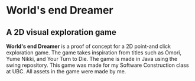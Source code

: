 # World's end Dreamer 

## A 2D visual exploration game 

**World's end Dreamer** is a proof of concept for a 2D point-and click exploration game. The game takes
inspiration from titles such as Omori, Yume Nikki, and Your Turn to Die. The game is made in Java using the swing repository.
This game was made for my Software Construction class at UBC. 
All assets in the game were made by me. 



